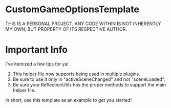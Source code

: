 CustomGameOptionsTemplate
======

THIS IS A PERSONAL PROJECT. ANY CODE WITHIN IS NOT INHERENTLY MY OWN, BUT PROPERTY OF ITS RESPECTIVE AUTHOR.

Important Info
======

I've itemized a few tips for ya!
1. This helper file now supports being used in multiple plugins.
2. Be sure to use it only in "activeSceneChanged" and not "sceneLoaded".
3. Be sure your ReflectionUtils has the proper methods to support the main helper file.

In short, use this template as an example to get you started!
